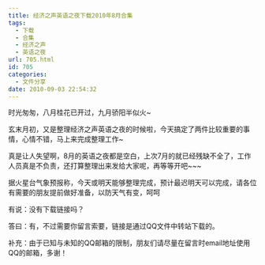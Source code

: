 ```yaml
---
title: 经济之声英语之夜下载2010年8月合集
tags:
  - 下载
  - 合集
  - 经济之声
  - 英语之夜
url: 705.html
id: 705
categories:
  - 文件分享
date: 2010-09-03 22:54:32
---
```


时光匆匆，八月桂花已开过，九月骄阳半似火~  

玄末月初，又是整理经济之声英语之夜的时候啦，今天搞定了两件比较重要的事情，心情不错，马上来完成整理工作~  

真是让人失望啊，8月的英语之夜都是空白，上次7月的就已经残缺不全了，工作人员真是不负责，还打算整理出来发给大家呢，再等等开吧~~~  

据火星台气象预报称，今天或明天能够整理完成，预计最迟明天可以完成，请各位有需要的朋友提前做好准备，以防天气有变，呵呵  

有说：没有下载链接吗？  

答曰：有，不过需要你留言索要，链接是通过QQ文件中转站下载的。  

补充：由于已知与未知的QQ邮箱的限制，朋友们请尽量在留言时email地址使用QQ的邮箱，多谢！